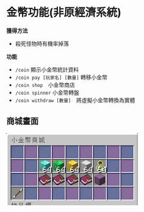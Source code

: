 # 金幣功能(非原經濟系統)

**獲得方法**
- 殺死怪物時有機率掉落

**功能**

- `/coin` 顯示小金幣統計資料
- `/coin pay [玩家名] [數量]` 轉移小金幣
- `/coin shop`　小金幣商店
- `/coin spinner` 小金幣轉盤
- `/coin withdraw [數量]`　將虛擬小金幣轉換為實體

## 商城畫面

![image](../image/shop.png)
